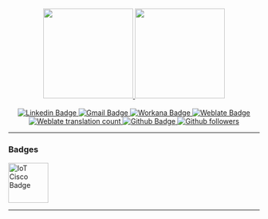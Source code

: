 <h3 align="center"> 
 <div>
  <p align="center">
  <a href="https://github.com/vitoriape/vitoriape">
  <img height="180em" src="https://github-readme-stats.vercel.app/api?username=vitoriape&count_private=true&show_icons=true&theme=github_dark&icon_color=c1cb12"/>
  <img height="180em" src="https://github-readme-stats.vercel.app/api/top-langs/?username=vitoriape&theme=github_dark&font_color=c1cb12)("https://github.com/vitoriape/github-readme-stats%22" />
  </a>
  </p>
  </div>
</h3>


<p align="center">
  <a href="https://www.linkedin.com/in/vitoria-pecanha/">
    <img alt="Linkedin Badge" src="https://img.shields.io/badge/-Vitória-blue?style=flat-square&logo=Linkedin&logoColor=white">
  </a>
  
   <a href="mailto:vitoriapecanha.log@gmail.com">
    <img alt="Gmail Badge" src="https://img.shields.io/badge/-administracao@vpaconsultoria.com-c14438?style=flat-flat&logo=Gmail&logoColor=white">
  </a>
  
  <a href="https://www.workana.com/freelancer/adc45c752416bdaecd6e912140fe5fd3">
    <img alt="Workana Badge" src="https://img.shields.io/badge/-Workana Profile-ff0066?style=flat-flat&logo=Trello&logoColor=white">
  </a>
  
  <a href="https://translate.habitica.com/user/PenariaToji/">
    <img alt="Weblate Badge" src="https://img.shields.io/badge/-PenariaToji-%23219f84?style=flat-flat&logo=Weblate">
  </a>
  
  <a href="https://translate.habitica.com/user/PenariaToji/#contributed">
    <img alt="Weblate translation count" src="https://img.shields.io/weblate/translations/PenariaToji?color=%23219f84&label=weblate%20translations&server=https%3A%2F%2Ftranslate.habitica.com%2F">
  </a>
  
  <a href="https://github.com/vitoriape">
    <img alt="Github Badge" src="https://img.shields.io/badge/-vitoriape-black?style-flat-square&logo=Github&logoColor=white">
  </a>
  
  <a href="https://github.com/vitoriape?tab=followers">
    <img alt="Github followers" src="https://img.shields.io/github/followers/vitoriape?color=black">
  </a>
</p>

---






### Badges
<img alt="IoT Cisco Badge" href="https://www.credly.com/badges/4e4f1094-886b-4794-8f49-ff99ab678d0f/public_url" src="https://snipboard.io/biwFsp.jpg" width="80" height="80"/>

---
